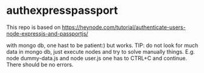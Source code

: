 # authexpresspassport
This repo is based on 
https://heynode.com/tutorial/authenticate-users-node-expressjs-and-passportjs/

with mongo db, one hast to be patient:) but works.  TIP: do not look for much data in mongo db, just execute nodes and try to solve manually things. 
E.g. node dummy-data.js and node user.js  one has to 
CTRL+C and continue. There should be no errors.
